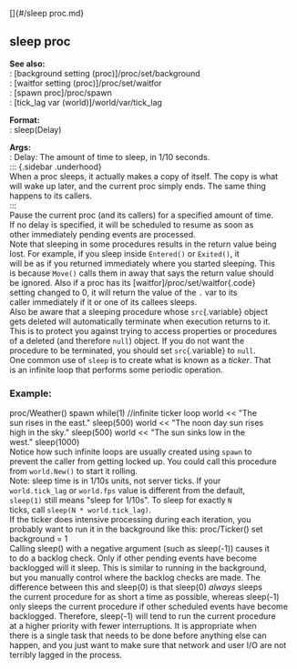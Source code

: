 []{#/sleep proc.md}    
## sleep proc    
**See also:**    
:   [background setting (proc)]/proc/set/background    
:   [waitfor setting (proc)]/proc/set/waitfor    
:   [spawn proc]/proc/spawn    
:   [tick_lag var (world)]/world/var/tick_lag    
<!-- -->    
**Format:**    
:   sleep(Delay)    
<!-- -->    
**Args:**    
:   Delay: The amount of time to sleep, in 1/10 seconds.    
::: {.sidebar .underhood}    
When a proc sleeps, it actually makes a copy of itself. The copy is what    
will wake up later, and the current proc simply ends. The same thing    
happens to its callers.    
:::    
Pause the current proc (and its callers) for a specified amount of time.    
If no delay is specified, it will be scheduled to resume as soon as    
other immediately pending events are processed.    
Note that sleeping in some procedures results in the return value being    
lost. For example, if you sleep inside `Entered()` or `Exited()`, it    
will be as if you returned immediately where you started sleeping. This    
is because `Move()` calls them in away that says the return value should    
be ignored. Also if a proc has its [waitfor]/proc/set/waitfor{.code}    
setting changed to 0, it will return the value of the `.` var to its    
caller immediately if it or one of its callees sleeps.    
Also be aware that a sleeping procedure whose `src`{.variable} object    
gets deleted will automatically terminate when execution returns to it.    
This is to protect you against trying to access properties or procedures    
of a deleted (and therefore `null`) object. If you do not want the    
procedure to be terminated, you should set `src`{.variable} to `null`.    
One common use of `sleep` is to create what is known as a *ticker*. That    
is an infinite loop that performs some periodic operation.    
### Example:    
proc/Weather() spawn while(1) //infinite ticker loop world \<\< \"The    
sun rises in the east.\" sleep(500) world \<\< \"The noon day sun rises    
high in the sky.\" sleep(500) world \<\< \"The sun sinks low in the    
west.\" sleep(1000)    
Notice how such infinite loops are usually created using `spawn` to    
prevent the caller from getting locked up. You could call this procedure    
from `world.New()` to start it rolling.    
Note: sleep time is in 1/10s units, not server ticks. If your    
`world.tick_lag` or `world.fps` value is different from the default,    
`sleep(1)` still means \"sleep for 1/10s\". To sleep for exactly `N`    
ticks, call `sleep(N * world.tick_lag)`.    
If the ticker does intensive processing during each iteration, you    
probably want to run it in the background like this: proc/Ticker() set    
background = 1    
Calling sleep() with a negative argument (such as sleep(-1)) causes it    
to do a backlog check. Only if other pending events have become    
backlogged will it sleep. This is similar to running in the background,    
but you manually control where the backlog checks are made. The    
difference between this and sleep(0) is that sleep(0) *always* sleeps    
the current procedure for as short a time as possible, whereas sleep(-1)    
only sleeps the current procedure if other scheduled events have become    
backlogged. Therefore, sleep(-1) will tend to run the current procedure    
at a higher priority with fewer interruptions. It is appropriate when    
there is a single task that needs to be done before anything else can    
happen, and you just want to make sure that network and user I/O are not    
terribly lagged in the process.  